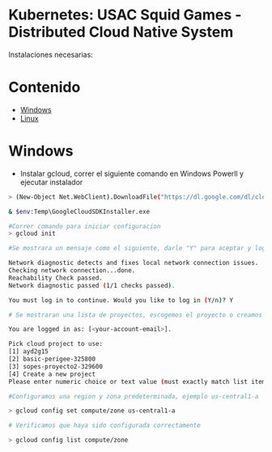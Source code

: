 # Kubernetes: USAC Squid Games - Distributed Cloud Native System

Instalaciones necesarias:

# Contenido
- [Windows](#windows) 
- [Linux](#linux)    

# Windows

 - Instalar gcloud, correr el siguiente comando en Windows Powerll y ejecutar instalador

 ```bash
> (New-Object Net.WebClient).DownloadFile("https://dl.google.com/dl/cloudsdk/channels/rapid/GoogleCloudSDKInstaller.exe", "$env:Temp\GoogleCloudSDKInstaller.exe")

& $env:Temp\GoogleCloudSDKInstaller.exe

#Correr comando para iniciar configuracion
> gcloud init

#Se mostrara un mensaje como el siguiente, darle "Y" para aceptar y loggearnos en gcp

Network diagnostic detects and fixes local network connection issues.
Checking network connection...done.
Reachability Check passed.
Network diagnostic passed (1/1 checks passed).

You must log in to continue. Would you like to log in (Y/n)? Y

# Se mostraran una lista de proyectos, escogemos el proyecto o creamos uno nuevo.

You are logged in as: [<your-account-email>].

Pick cloud project to use:
 [1] ayd2g15
 [2] basic-perigee-325800
 [3] sopes-proyecto2-329600
 [4] Create a new project
Please enter numeric choice or text value (must exactly match list item): 2

#Configuramos una region y zona predeterminada, ejemplo us-central1-a

> gcloud config set compute/zone us-central1-a

# Verificamos que haya sido configurada correctamente

> gcloud config list compute/zone
    
 ```